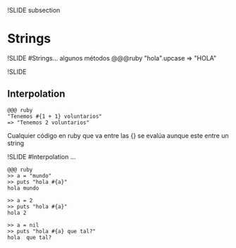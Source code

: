 !SLIDE subsection

# Strings

!SLIDE 
#Strings... algunos métodos
	@@@ruby
	"hola".upcase 
	=> "HOLA"
	
	

!SLIDE
## Interpolation

    @@@ ruby
    "Tenemos #{1 + 1} voluntarios"
    => "Tenemos 2 voluntarios"

<div class="big-text">Cualquier código en ruby que va entre las {} se evalúa aunque este entre un string</div>

!SLIDE
#Interpolation ...

    @@@ ruby
    >> a = "mundo"
    >> puts "hola #{a}"
    hola mundo

    >> a = 2
    >> puts "hola #{a}"
    hola 2

    >> a = nil
    >> puts "hola #{a} que tal?"
    hola  que tal?
